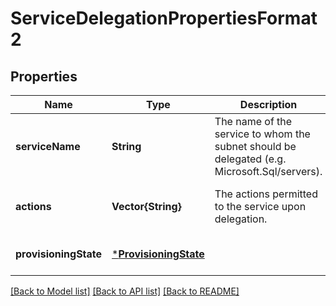 # ServiceDelegationPropertiesFormat2


## Properties
Name | Type | Description | Notes
------------ | ------------- | ------------- | -------------
**serviceName** | **String** | The name of the service to whom the subnet should be delegated (e.g. Microsoft.Sql/servers). | [optional] [default to nothing]
**actions** | **Vector{String}** | The actions permitted to the service upon delegation. | [optional] [readonly] [default to nothing]
**provisioningState** | [***ProvisioningState**](ProvisioningState.md) |  | [optional] [default to nothing]


[[Back to Model list]](../README.md#models) [[Back to API list]](../README.md#api-endpoints) [[Back to README]](../README.md)


